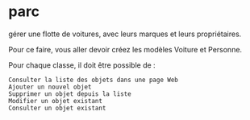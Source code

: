# parc
gérer une flotte de voitures, avec leurs marques et leurs propriétaires.

Pour ce faire, vous aller devoir créez les modèles Voiture et Personne.

Pour chaque classe, il doit être possible de :

    Consulter la liste des objets dans une page Web
    Ajouter un nouvel objet
    Supprimer un objet depuis la liste
    Modifier un objet existant
    Consulter un objet existant

